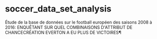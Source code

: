 # soccer_data_set_analysis
Étude de la base de données sur le football européen des saisons 2008 à 2016:
ENQUÊTANT SUR QUEL COMBINAISONS D'ATTRIBUT DE CHANCECRÉATION EVERTON A EU PLUS DE VICTOIRES¶ 
